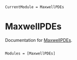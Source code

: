 ```@meta
CurrentModule = MaxwellPDEs
```

# MaxwellPDEs

Documentation for [MaxwellPDEs](https://github.com/MKAbdElrahman/MaxwellPDEs.jl).

```@index
```

```@autodocs
Modules = [MaxwellPDEs]
```
